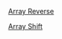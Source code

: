 
[Array Reverse](https://github.com/401-advanced-javascript-donna/data-structures-and-algorithms/pull/1)

[Array Shift](https://github.com/401-advanced-javascript-donna/data-structures-and-algorithms/pull/2)
